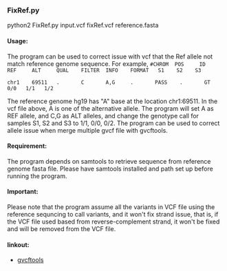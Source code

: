 ### FixRef.py

python2        FixRef.py        input.vcf        fixRef.vcf        reference.fasta

#### Usage:
The program can be used to correct issue with vcf that the Ref allele not match reference genome sequence. For example,
`#CHROM  POS     ID      REF     ALT     QUAL    FILTER  INFO    FORMAT   S1    S2    S3`

`chr1    69511   .       C       A,G     .       PASS    .       GT       0/0   1/1   1/2`

The reference genome hg19 has "A" base at the location chr1:69511. In the vcf file above, A is one of the alternative allele. The program will set A as REF allele, and C,G as ALT alleles, and change the genotype call for samples S1, S2 and S3 to 1/1, 0/0, 0/2.
The program can be used to correct allele issue when merge multiple gvcf file with gvcftools.

#### Requirement:
The program depends on samtools to retrieve sequence from reference genome fasta file. Please have samtools installed and path set up before running the program.

#### Important:
Please note that the program assume all the variants in VCF file using the reference sequncing to call variants, and it won't fix strand issue, that is, if the VCF file used based from reverse-complement strand, it won't be fixed and will be removed from the VCF file.

#### linkout:
   - [gvcftools](https://sites.google.com/site/gvcftools/)
